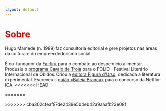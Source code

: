 ```yaml
---
layout: default
---
```


<h1 style="color: #cc0000;">Sobre</h1> 
<p>Hugo Mamede (n. 1989) faz consultoria editorial e gere projetos nas áreas da cultura e do empreendedorismo social.
<br>
<br>
É co-fundador da <a href="\fairlink">Fairlink</a> para o combate ao desperdício alimentar. Produziu o <a href="\cavalo-de-troia">programa Cavalo de Troia</a> para o FOLIO – Festival Literário Internacional de Óbidos. Criou a <a href="\figura-durso">editora Figura d'Urso</a>, dedicada a literatura experimental. Escreveu o <a href="\baleia-branca">guião «Baleia Branca»</a> para o concurso da Netflix-ICA.	
<<<<<<< HEAD
</p>
=======
</p>
>>>>>>> cba302cfeaf87de2439e5b4eb42a9aaafb23e08f
